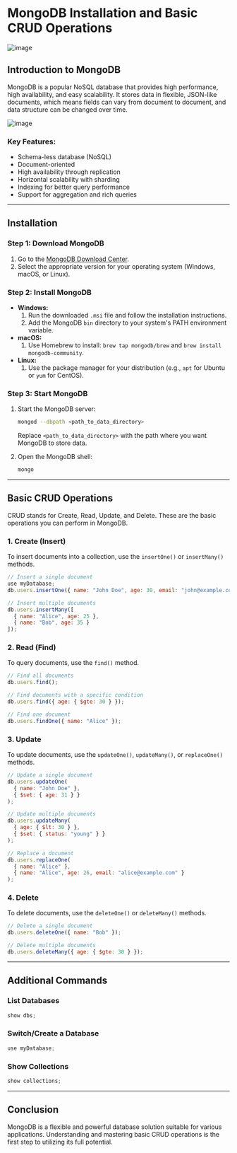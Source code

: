 # MongoDB Installation and Basic CRUD Operations
![image](https://github.com/user-attachments/assets/32e13dfd-57f1-4218-9256-936111249c30)

## Introduction to MongoDB

MongoDB is a popular NoSQL database that provides high performance, high availability, and easy scalability. It stores data in flexible, JSON-like documents, which means fields can vary from document to document, and data structure can be changed over time.

![image](https://github.com/user-attachments/assets/a7bee475-4226-49a9-b694-092991017448)


### Key Features:
- Schema-less database (NoSQL)
- Document-oriented
- High availability through replication
- Horizontal scalability with sharding
- Indexing for better query performance
- Support for aggregation and rich queries

---

## Installation

### Step 1: Download MongoDB
1. Go to the [MongoDB Download Center](https://www.mongodb.com/try/download/community).
2. Select the appropriate version for your operating system (Windows, macOS, or Linux).

### Step 2: Install MongoDB
- **Windows:**
  1. Run the downloaded `.msi` file and follow the installation instructions.
  2. Add the MongoDB `bin` directory to your system's PATH environment variable.
- **macOS:**
  1. Use Homebrew to install: `brew tap mongodb/brew` and `brew install mongodb-community`.
- **Linux:**
  1. Use the package manager for your distribution (e.g., `apt` for Ubuntu or `yum` for CentOS).

### Step 3: Start MongoDB
1. Start the MongoDB server:
   ```bash
   mongod --dbpath <path_to_data_directory>
   ```
   Replace `<path_to_data_directory>` with the path where you want MongoDB to store data.

2. Open the MongoDB shell:
   ```bash
   mongo
   ```

---

## Basic CRUD Operations

CRUD stands for Create, Read, Update, and Delete. These are the basic operations you can perform in MongoDB.

### 1. Create (Insert)
To insert documents into a collection, use the `insertOne()` or `insertMany()` methods.

```javascript
// Insert a single document
use myDatabase;
db.users.insertOne({ name: "John Doe", age: 30, email: "john@example.com" });

// Insert multiple documents
db.users.insertMany([
  { name: "Alice", age: 25 },
  { name: "Bob", age: 35 }
]);
```

### 2. Read (Find)
To query documents, use the `find()` method.

```javascript
// Find all documents
db.users.find();

// Find documents with a specific condition
db.users.find({ age: { $gte: 30 } });

// Find one document
db.users.findOne({ name: "Alice" });
```

### 3. Update
To update documents, use the `updateOne()`, `updateMany()`, or `replaceOne()` methods.

```javascript
// Update a single document
db.users.updateOne(
  { name: "John Doe" },
  { $set: { age: 31 } }
);

// Update multiple documents
db.users.updateMany(
  { age: { $lt: 30 } },
  { $set: { status: "young" } }
);

// Replace a document
db.users.replaceOne(
  { name: "Alice" },
  { name: "Alice", age: 26, email: "alice@example.com" }
);
```

### 4. Delete
To delete documents, use the `deleteOne()` or `deleteMany()` methods.

```javascript
// Delete a single document
db.users.deleteOne({ name: "Bob" });

// Delete multiple documents
db.users.deleteMany({ age: { $gte: 30 } });
```

---

## Additional Commands

### List Databases
```javascript
show dbs;
```

### Switch/Create a Database
```javascript
use myDatabase;
```

### Show Collections
```javascript
show collections;
```

---

## Conclusion
MongoDB is a flexible and powerful database solution suitable for various applications. Understanding and mastering basic CRUD operations is the first step to utilizing its full potential.

